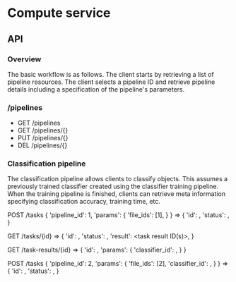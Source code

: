# Compute service

## API

### Overview

The basic workflow is as follows. The client starts by retrieving a list of
pipeline resources. The client selects a pipeline ID and retrieve pipeline
details including a specification of the pipeline's parameters.

### /pipelines

 - GET /pipelines
 - GET /pipelines/{}
 - PUT /pipelines/{}
 - DEL /pipelines/{}

### Classification pipeline

The classification pipeline allows clients to classify objects. This assumes
a previously trained classifier created using the classifier training pipeline.
When the training pipeline is finished, clients can retrieve meta information
specifying classification accuracy, training time, etc.

POST /tasks {
    'pipeline_id': 1, 
    'params': {
        'file_ids': [1],
    }
} => {
    'id': <task id>,
    'status': <task status>,
}

GET /tasks/{id} => {
    'id': <task id>,
    'status': <task status>,
    'result': <task result ID(s)>,
}

GET /task-results/{id} => {
    'id': <task result id>,
    'params': {
        'classifier_id': <classifier id>,
    }
}

POST /tasks {
    'pipeline_id': 2,
    'params': {
        'file_ids': [2],
        'classifier_id': <classifier id>,
    }
} => {
    'id': <task id>,
    'status': <task status>,
}